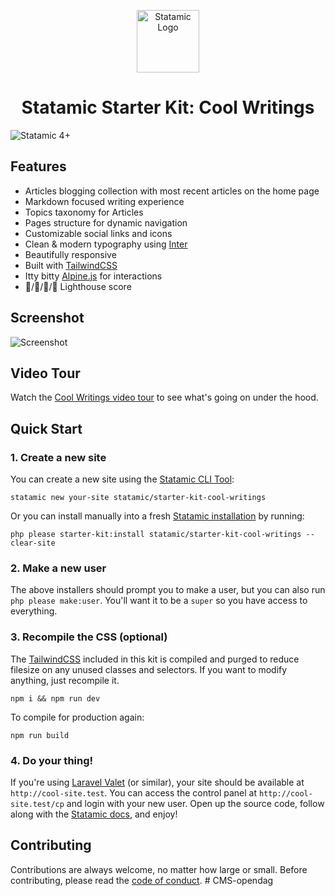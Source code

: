<!-- statamic:hide --><p align="center"><img src="https://statamic.com/assets/branding/Statamic-Logo-Rad.png" width="100" alt="Statamic Logo" /></p>
<h1 align="center">
  Statamic Starter Kit: Cool Writings
</h1>

![Statamic 4+](https://img.shields.io/badge/Statamic-4+-FF269E?style=for-the-badge&link=https://statamic.com)
<!-- /statamic:hide -->

## Features
- Articles blogging collection with most recent articles on the home page
- Markdown focused writing experience
- Topics taxonomy for Articles
- Pages structure for dynamic navigation
- Customizable social links and icons
- Clean & modern typography using [Inter](https://rsms.me/inter/)
- Beautifully responsive
- Built with [TailwindCSS](https://tailwindcss.com)
- Itty bitty [Alpine.js](https://github.com/alpinejs/alpine) for interactions
- 💯/💯/💯/💯 Lighthouse score

<!-- statamic:hide -->
## Screenshot

![Screenshot](https://github.com/statamic/statamic-starter-cool-writings/raw/master/screenshot.png)
<!-- /statamic:hide -->

## Video Tour

Watch the [Cool Writings video tour](https://www.youtube.com/watch?v=IgjJYfVF26Q) to see what's going on under the hood.

## Quick Start

### 1. Create a new site

You can create a new site using the [Statamic CLI Tool](https://github.com/statamic/cli):

```
statamic new your-site statamic/starter-kit-cool-writings
```

Or you can install manually into a fresh [Statamic installation](https://statamic.dev/installation) by running:

```
php please starter-kit:install statamic/starter-kit-cool-writings --clear-site
```

### 2. Make a new user

The above installers should prompt you to make a user, but you can also run `php please make:user`. You'll want it to be a `super` so you have access to everything.

### 3. Recompile the CSS (optional)

The [TailwindCSS](https://tailwindcss.com/) included in this kit is compiled and purged to reduce filesize on any unused classes and selectors. If you want to modify anything, just recompile it.

```
npm i && npm run dev
```

To compile for production again:

```
npm run build
```

### 4. Do your thing!

If you're using [Laravel Valet](https://laravel.com/docs/valet) (or similar), your site should be available at `http://cool-site.test`. You can access the control panel at `http://cool-site.test/cp` and login with your new user. Open up the source code, follow along with the [Statamic docs](https://statamic.dev), and enjoy!

## Contributing

Contributions are always welcome, no matter how large or small. Before contributing, please read the [code of conduct](https://github.com/statamic/cms/wiki/Code-of-Conduct).
#   C M S - o p e n d a g  
 